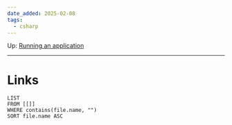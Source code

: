 ```yaml
---
date_added: 2025-02-08
tags:
  - csharp
---
```

Up: [Running an application](Running%20an%20application.md)
___

# Links
```dataview
LIST
FROM [[]]
WHERE contains(file.name, "")
SORT file.name ASC
```
